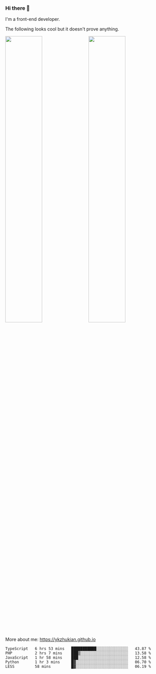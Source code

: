 ### Hi there 👋

I'm a front-end developer.

The following looks cool but it doesn't prove anything.

[<img align="right" width="48%" src="https://github-readme-stats.vercel.app/api?username=ykzhukian&show_icons=true&theme=dracula">](https://github.com/anuraghazra/github-readme-stats)

[<img width="48%" src="https://github-readme-stats.vercel.app/api/top-langs/?username=ykzhukian&layout=compact&theme=dracula">](https://github.com/anuraghazra/github-readme-stats)

More about me: 
https://ykzhukian.github.io

<!--START_SECTION:waka-->
```text
TypeScript   6 hrs 53 mins   ███████████░░░░░░░░░░░░░░   43.87 % 
PHP          2 hrs 7 mins    ███▒░░░░░░░░░░░░░░░░░░░░░   13.58 % 
JavaScript   1 hr 58 mins    ███░░░░░░░░░░░░░░░░░░░░░░   12.58 % 
Python       1 hr 3 mins     █▓░░░░░░░░░░░░░░░░░░░░░░░   06.70 % 
LESS         58 mins         █▓░░░░░░░░░░░░░░░░░░░░░░░   06.19 % 
```
<!--END_SECTION:waka-->

